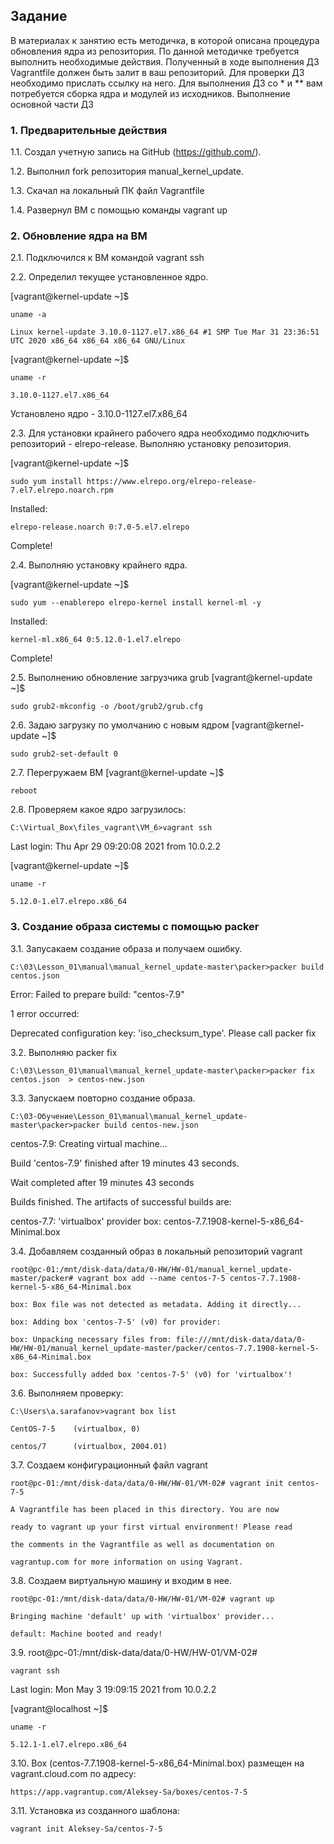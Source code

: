 ## Задание

В материалах к занятию есть методичка, в которой описана процедура обновления ядра из репозитория. По данной методичке требуется выполнить необходимые действия. Полученный в ходе выполнения ДЗ Vagrantfile должен быть залит в ваш репозиторий. Для проверки ДЗ необходимо прислать ссылку на него. Для выполнения ДЗ со * и ** вам потребуется сборка ядра и модулей из исходников.
Выполнение основной части ДЗ
### 1. Предварительные действия

1.1. Cоздал учетную запись на GitHub (https://github.com/).

1.2. Выполнил fork репозитория manual_kernel_update.

1.3. Скачал на локальный ПК файл Vagrantfile

1.4. Развернул ВМ с помощью команды vagrant up

### 2. Обновление ядра на ВМ

2.1. Подключился к BM командой vagrant ssh

2.2. Определил текущее установленное ядро.

[vagrant@kernel-update ~]$ 

    uname -a

    Linux kernel-update 3.10.0-1127.el7.x86_64 #1 SMP Tue Mar 31 23:36:51 UTC 2020 x86_64 x86_64 x86_64 GNU/Linux

[vagrant@kernel-update ~]$ 
    
    uname -r

    3.10.0-1127.el7.x86_64

Установлено ядро - 3.10.0-1127.el7.x86_64

2.3. Для установки крайнего рабочего ядра необходимо подключить репозиторий - elrepo-release. Выполняю установку репозитория.

[vagrant@kernel-update ~]$ 

    sudo yum install https://www.elrepo.org/elrepo-release-7.el7.elrepo.noarch.rpm

Installed:

    elrepo-release.noarch 0:7.0-5.el7.elrepo

Complete!

2.4. Выполняю установку крайнего ядра.

 [vagrant@kernel-update ~]$ 
 
    sudo yum --enablerepo elrepo-kernel install kernel-ml -y

 Installed:

    kernel-ml.x86_64 0:5.12.0-1.el7.elrepo

 Complete!

2.5. Выполнению обновление загрузчика grub [vagrant@kernel-update ~]$

    sudo grub2-mkconfig -o /boot/grub2/grub.cfg

2.6. Задаю загрузку по умолчанию с новым ядром [vagrant@kernel-update ~]$

    sudo grub2-set-default 0

2.7. Перегружаем ВМ [vagrant@kernel-update ~]$

    reboot

2.8. Проверяем какое ядро загрузилось:

    C:\Virtual_Box\files_vagrant\VM_6>vagrant ssh

Last login: Thu Apr 29 09:20:08 2021 from 10.0.2.2

[vagrant@kernel-update ~]$

    uname -r

    5.12.0-1.el7.elrepo.x86_64

### 3. Создание образа системы с помощью packer

3.1. Запусакаем создание образа и получаем ошибку.

    C:\03\Lesson_01\manual\manual_kernel_update-master\packer>packer build centos.json

Error: Failed to prepare build: "centos-7.9"

1 error occurred:

Deprecated configuration key: 'iso_checksum_type'. Please call packer fix

3.2. Выполняю packer fix

    C:\03\Lesson_01\manual\manual_kernel_update-master\packer>packer fix centos.json  > centos-new.json

3.3. Запускаем повторно создание образа.

    C:\03-Обучение\Lesson_01\manual\manual_kernel_update-master\packer>packer build centos-new.json

centos-7.9: Creating virtual machine...

Build 'centos-7.9' finished after 19 minutes 43 seconds.

Wait completed after 19 minutes 43 seconds

Builds finished. The artifacts of successful builds are:

centos-7.7: 'virtualbox' provider box: centos-7.7.1908-kernel-5-x86_64-Minimal.box

3.4. Добавляем созданный образ в локальный репозиторий vagrant

    root@pc-01:/mnt/disk-data/data/0-HW/HW-01/manual_kernel_update-master/packer# vagrant box add --name centos-7-5 centos-7.7.1908-kernel-5-x86_64-Minimal.box

    box: Box file was not detected as metadata. Adding it directly...

    box: Adding box 'centos-7-5' (v0) for provider:

    box: Unpacking necessary files from: file:///mnt/disk-data/data/0-HW/HW-01/manual_kernel_update-master/packer/centos-7.7.1908-kernel-5-x86_64-Minimal.box

    box: Successfully added box 'centos-7-5' (v0) for 'virtualbox'!

3.6. Выполняем проверку: 

    C:\Users\a.sarafanov>vagrant box list

    CentOS-7-5    (virtualbox, 0)

    centos/7      (virtualbox, 2004.01)

3.7. Создаем конфигурационный файл vagrant

    root@pc-01:/mnt/disk-data/data/0-HW/HW-01/VM-02# vagrant init centos-7-5

    A Vagrantfile has been placed in this directory. You are now

    ready to vagrant up your first virtual environment! Please read

    the comments in the Vagrantfile as well as documentation on

    vagrantup.com for more information on using Vagrant.

3.8. Создаем виртуальную машину и входим в нее.

    root@pc-01:/mnt/disk-data/data/0-HW/HW-01/VM-02# vagrant up                            

    Bringing machine 'default' up with 'virtualbox' provider...

    default: Machine booted and ready!

3.9. root@pc-01:/mnt/disk-data/data/0-HW/HW-01/VM-02#

    vagrant ssh

Last login: Mon May 3 19:09:15 2021 from 10.0.2.2

[vagrant@localhost ~]$

    uname -r

    5.12.1-1.el7.elrepo.x86_64

3.10. Box (centos-7.7.1908-kernel-5-x86_64-Minimal.box) размещен на vagrant.cloud.com по адресу:

    https://app.vagrantup.com/Aleksey-Sa/boxes/centos-7-5

3.11. Установка из созданного шаблона: 
    
    vagrant init Aleksey-Sa/centos-7-5
